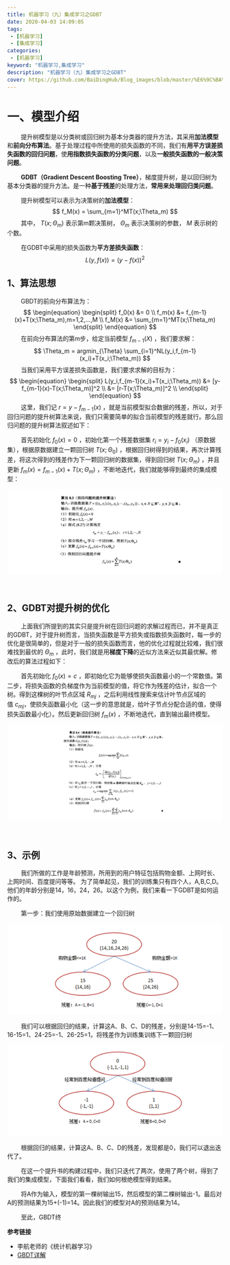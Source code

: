 ```yaml
---
title: 机器学习（九）集成学习之GDBT
date: 2020-04-03 14:09:05
tags:
 - [机器学习]
 - [集成学习]
categories: 
 - [机器学习]
keyword: "机器学习,集成学习"
description: "机器学习（九）集成学习之GDBT"
cover: https://github.com/BaiDingHub/Blog_images/blob/master/%E6%9C%BA%E5%99%A8%E5%AD%A6%E4%B9%A0/%E6%9C%BA%E5%99%A8%E5%AD%A6%E4%B9%A0%EF%BC%88%E4%B9%9D%EF%BC%89%E9%9B%86%E6%88%90%E5%AD%A6%E4%B9%A0%E4%B9%8BGDBT/cover.png?raw=true
---
```


<meta name="referrer" content="no-referrer"/>



# 一、模型介绍

 &emsp;&emsp;   提升树模型是以分类树或回归树为基本分类器的提升方法，其采用**加法模型**和**前向分布算法**。基于处理过程中所使用的损失函数的不同，我们有**用平方误差损失函数的回归问题**，使**用指数损失函数的分类问题**，以及**一般损失函数的一般决策问题**。

 &emsp;&emsp;  **GDBT（Gradient Descent Boosting Tree）**，梯度提升树，是以回归树为基本分类器的提升方法。是一种**基于残差**的处理方法，**常用来处理回归类问题**。

 &emsp;&emsp;  提升树模型可以表示为决策树的**加法模型**：
$$
f_M(x) = \sum_{m=1}^MT(x;\Theta_m)
$$
 &emsp;&emsp;  其中，$\ T(x;\Theta_m)$ 表示第m颗决策树，$\ \Theta_m$ 表示决策树的参数，$\ M$ 表示树的个数。

 &emsp;&emsp;  在GDBT中采用的损失函数为**平方差损失函数**：
$$
L(y,f(x)) = (y-f(x))^2
$$

## 1、算法思想

 &emsp;&emsp;  GBDT的前向分布算法为：
$$
\begin{equation}
\begin{split}
f_0(x) &= 0	\\
f_m(x) &= f_{m-1}(x)+T(x;\Theta_m),m=1,2,...,M \\
f_M(x) &= \sum_{m=1}^MT(x;\Theta_m)
\end{split}
\end{equation}
$$
 &emsp;&emsp;  在前向分布算法的第m步，给定当前模型$\ f_{m-1}(X)$ ，我们要求解：
$$
\Theta_m = argmin_{\Theta} \sum_{i=1}^NL(y_i,f_{m-1}(x_i)+T(x_i;\Theta_m))
$$
 &emsp;&emsp;  当我们采用平方误差损失函数是，我们要求求解的目标为：
$$
\begin{equation}
\begin{split}
L(y_i,f_{m-1}(x_i)+T(x_i;\Theta_m)) &= [y-f_{m-1}(x)-T(x;\Theta_m)]^2 \\
&= [r-T(x;\Theta_m)]^2 \\
\end{split}
\end{equation}
$$
 &emsp;&emsp;  这里，我们记$\ r=y-f_{m-1}(x)$ ，就是当前模型拟合数据的残差，所以，对于回归问题的提升树算法来说，我们只需要简单的拟合当前模型的残差就行。那么回归问题的提升树算法叙述如下：

 &emsp;&emsp;  首先初始化$\ f_0(x)=0$ ，初始化第一个残差数据集$\ r_i=y_i-f_0(x_i)$ （原数据集），根据原数据建立一颗回归树$\ T(x;\Theta_0)$ ，根据回归树得到的结果，再次计算残差，将这次得到的残差作为下一颗回归树的数据集，得到回归树$\ T(x;\Theta_m)$ ，并且更新$\ f_m(x) = f_{m-1}(x)+T(x;\Theta_m)$ ，不断地迭代，我们就能够得到最终的集成模型：

![1](https://github.com/BaiDingHub/Blog_images/blob/master/%E6%9C%BA%E5%99%A8%E5%AD%A6%E4%B9%A0/%E6%9C%BA%E5%99%A8%E5%AD%A6%E4%B9%A0%EF%BC%88%E4%B9%9D%EF%BC%89%E9%9B%86%E6%88%90%E5%AD%A6%E4%B9%A0%E4%B9%8BGDBT/1.png?raw=true)

<br>

## 2、GDBT对提升树的优化

 &emsp;&emsp;  上面我们所提到的其实只是提升树在回归问题的求解过程而已，并不是真正的GDBT，对于提升树而言，当损失函数是平方损失或指数损失函数时，每一步的优化是很简单的，但是对于一般的损失函数而言，他的优化过程就比较难，我们很难找到最优的$\ \Theta_m$ ，此时，我们就是用**梯度下降**的近似方法来近似其最优解。修改后的算法过程如下：

 &emsp;&emsp;  首先初始化$\ f_0(x) =c$ ，即初始化它为能够使损失函数最小的一个常数值。第二步，将损失函数的负梯度作为当前模型的值，将它作为残差的估计，拟合一个树。得到这棵树的叶节点区域$\ R_{mj}$ ，之后利用线性搜索来估计叶节点区域的值$\ c_{mj}$，使损失函数最小化（这一步的意思就是，给叶子节点分配合适的值，使得损失函数最小化）。然后更新回归树$\ f_m(x)$ ，不断地迭代，直到输出最终模型。

![2](https://github.com/BaiDingHub/Blog_images/blob/master/%E6%9C%BA%E5%99%A8%E5%AD%A6%E4%B9%A0/%E6%9C%BA%E5%99%A8%E5%AD%A6%E4%B9%A0%EF%BC%88%E4%B9%9D%EF%BC%89%E9%9B%86%E6%88%90%E5%AD%A6%E4%B9%A0%E4%B9%8BGDBT/2.png?raw=true)

<br>

## 3、示例

 &emsp;&emsp; 我们所做的工作是年龄预测，所用到的用户特征包括购物金额、上网时长、上网时间、百度提问等等。 为了简单起见，我们的训练集只有四个人，A,B,C,D。他们的年龄分别是14，16，24，26。以这个为例，我们来看一下GDBT是如何运作的。

 &emsp;&emsp;  第一步：我们使用原始数据建立一个回归树

![3](https://github.com/BaiDingHub/Blog_images/blob/master/%E6%9C%BA%E5%99%A8%E5%AD%A6%E4%B9%A0/%E6%9C%BA%E5%99%A8%E5%AD%A6%E4%B9%A0%EF%BC%88%E4%B9%9D%EF%BC%89%E9%9B%86%E6%88%90%E5%AD%A6%E4%B9%A0%E4%B9%8BGDBT/3.png?raw=true)

 &emsp;&emsp;  我们可以根据回归的结果，计算这A、B、C、D的残差，分别是14-15=-1、16-15=1、24-25=-1、26-25=1，将残差作为训练集训练下一颗回归树

![4](https://github.com/BaiDingHub/Blog_images/blob/master/%E6%9C%BA%E5%99%A8%E5%AD%A6%E4%B9%A0/%E6%9C%BA%E5%99%A8%E5%AD%A6%E4%B9%A0%EF%BC%88%E4%B9%9D%EF%BC%89%E9%9B%86%E6%88%90%E5%AD%A6%E4%B9%A0%E4%B9%8BGDBT/4.png?raw=true)

 &emsp;&emsp;  根据回归的结果，计算这A、B、C、D的残差，发现都是0，我们可以退出迭代了。

 &emsp;&emsp;  在这一个提升书的构建过程中，我们只迭代了两次，使用了两个树，得到了我们的集成模型，下面我们看看，我们如何根绝模型得到结果。

 &emsp;&emsp;  将A作为输入，模型的第一棵树输出15，然后模型的第二棵树输出-1。最后对A的预测结果为15+(-1)=14。因此我们的模型对A的预测结果为14。

 &emsp;&emsp;  至此，GBDT终

**参考链接**

- 李航老师的《统计机器学习》
- [GBDT详解](https://www.cnblogs.com/peizhe123/p/5086128.html)